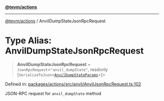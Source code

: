 [**@tevm/actions**](../README.md)

***

[@tevm/actions](../globals.md) / AnvilDumpStateJsonRpcRequest

# Type Alias: AnvilDumpStateJsonRpcRequest

> **AnvilDumpStateJsonRpcRequest** = `JsonRpcRequest`\<`"anvil_dumpState"`, readonly \[`SerializeToJson`\<[`AnvilDumpStateParams`](AnvilDumpStateParams.md)\>\]\>

Defined in: [packages/actions/src/anvil/AnvilJsonRpcRequest.ts:102](https://github.com/evmts/tevm-monorepo/blob/main/packages/actions/src/anvil/AnvilJsonRpcRequest.ts#L102)

JSON-RPC request for `anvil_dumpState` method
